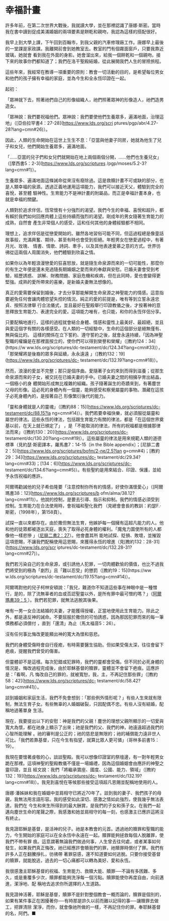 # 幸福計畫

許多年前，在第二次世界大戰後，我就讀大學，並在那裡認識了唐娜‧斯密。當時我在書中讀到促成美滿婚姻的兩項要素是餅乾和親吻，我認為這樣的搭配很好。

我早上到大學上課，下午回到百翰市，到我父親的汽車修理廠工作。唐娜早上最後的一堂課是家政課。我離開前會到她教室去。教室的門有個霧面窗戶，只要我靠近玻璃，她就會
看到我在外面的身影。她會溜出來，給我一個餅乾和一個親吻。接下來的故事你們都知道了；我們在洛干聖殿結婚，從此展開我們人生的冒險旅程。

這些年來，我經常在教導一項重要的原則：教會一切活動的目的，是希望每位男女和他們的孩子擁有幸福的家庭，並為今生和全永恆印證在一起。

起初：

「眾神就下去，照著祂們自己的形像組織人，祂們照著眾神的形像造人，祂們造男造女。

「眾神說：我們要祝福他們。眾神說：我們要使他們生養眾多，遍滿地面，治理這地」（[亞伯拉罕書4：27-28](https://www.lds.org/scri
ptures/pgp/abr/4.27-28?lang=cmn#26)）。

因此，人類的生命開始在這世上生生不息：「亞當與他妻子同房，她就為他生了兒子和女兒，他們開始生養眾多，遍滿地面。

「......亞當的兒子們和女兒們就開始在地上兩個兩個分開，......他們也生養兒女」（[摩西書5：2-3](https://www.lds.org/scriptures
/pgp/moses/5.2-3?lang=cmn#1)）。

生養眾多、遍滿地面這條誡命從來沒有廢除過。這是救贖計畫不可或缺的部分，也是人類幸福的泉源。透過正義地運用這項能力，我們可以接近天父，體驗到完全的喜悅，甚至體
驗神性。生育能力不是神計畫的附屬品，而正是幸福計畫本身，也就是幸福的關鍵。

人類對於追求伴侶，恆常懷有十分強烈的渴望。我們今生的幸福、喜悅和超升，都有賴於我們如何回應肉體上這些持續而強烈的渴望。剛成年的男女隨著生育能力的成熟，自然會
產生非常個人的感受，這和任何其他的身體經驗都不相同。

理想上，追求伴侶是從戀愛開始的。雖然各地習俗可能不同，但這過程總是像童話故事般，充滿興奮、期待，甚至有時也會受到拒絕。年輕男女在戀愛過程中，有著月光、玫瑰、
情書、情歌、詩詞、牽手，以及其他表達愛慕之意的方式。世界彷彿從這兩個人周圍消失，他們體驗到欣喜之情。

如果你以為年輕浪漫戀愛的狂喜怒放，就是隨生命泉源而來的一切可能性，那麼你的有生之年便是還未見過隨長期婚姻之愛而來的奉獻與安慰。已婚夫妻會受到考驗，經歷誘惑、
誤解、財務問題、家庭危機和疾病，但在此同時，愛也會變得更堅強。成熟的愛所帶來的喜樂，是新婚夫妻無法想像的。

真正的愛需要保留到婚後，才去分享那能解開生命泉源之神聖能力的情感。這意指要避免任何會讓肉體慾望失控的情況。純正的愛的前提是，唯有等到立誓永遠忠貞、按照法律舉
行合法儀式，並且最好在聖殿舉行印證教儀之後，才按著神的意思釋放生育能力、表達完全的愛。這項能力唯有，也只能，和你的永恆伴侶分享。

只要配稱地進行，這樣的過程就會結合身體、情感和靈性上最美好、最超絕，並且與愛這個字有關的各樣感受。在人類的一切經驗中，生命的這個部分是絕無僅有、無與倫比的。
這樣的關係在立下誓約、遵守誓約之後，就會永遠持續，「因為神聖聖職的權鑰是在那裡面按立的，使你們可以得到榮譽和榮耀」（[教約124：34](https://w
ww.lds.org/scriptures/dc-testament/dc/124.34?lang=cmn#33)），「那榮耀將是後裔的眾多與延續，永永遠遠
」（[教約132：19](https://www.lds.org/scriptures/dc-
testament/dc/132.19?lang=cmn#18)）。

然而，浪漫的愛並不完整；那只是個序曲。愛隨著子女的來到而得到滋養；從那生命泉源而來的子女，被交託在已婚夫妻的手中。已婚夫妻之間的相擁孕育出結晶，一個極小的身
體開始形成無比複雜的組織。孩子隨著誕生的奇蹟來到，有著塵世父母的形像。這必死的身體內有一個靈，能夠感受和察覺屬靈的事物。潛藏在這孩子必死身體內的，是按著自己
形像繁衍後代的能力。

「靈和身體就是人的靈魂」（[教約88：15](https://www.lds.org/scriptures/dc-testament/dc/88.15?la
ng=cmn#14)）。我們若要幸福快樂，就必須服從屬靈和屬世的律法。這些永恆的律法，包括跟生育能力有關的律法，都是「在這個世界奠基以前，在天上就已頒定了」
，是「不能取消的律法，所有的祝福都是根據那律法而來」（[教約130：20](https://www.lds.org/scriptures/dc-
testament/dc/130.20?lang=cmn#19)）。這些屬靈的律法是用來規範人類的道德標準（見約瑟‧斯密譯本，羅馬書7：14-15〔in
the Bible appendix〕；[尼腓二書2：5](https://www.lds.org/scriptures/bofm/2-ne/2.5?lan
g=cmn#4)；[教約29：34](https://www.lds.org/scriptures/dc-
testament/dc/29.34?lang=cmn#33)；[134：6](https://www.lds.org/scriptures/dc-
testament/dc/134.6?lang=cmn#5)）。有些聖約是用來結合、印證、保護，並給予永恆祝福的應許。

阿爾瑪勸誡他的兒子希伯隆要「注意控制你所有的情感，好使你滿懷愛心」（[阿爾瑪書38：12](https://www.lds.org/scriptures/b
ofm/alma/38.12?lang=cmn#11)）。他說的控制，是要去引導、指示和抑制。我們的情感必須受到控制。生育能力在合法使用時，會祝福和聖化我們
（見總會會長的教訓：約瑟F.‧斯密，〔1998年〕，第158頁）。

試探一直以來都存在。由於撒但無法生育，他嫉妒每一個擁有這超凡能力的人。他和他的徒眾都被逐出天庭，喪失了取得必死身體的權利。「魔鬼力圖使所有的人都像他一樣悲慘
」（[尼腓二書2：27](https://www.lds.org/scriptures/bofm/2-ne/2.27?lang=cmn#26)）。他會盡其所
能地試探、貶損、敗壞，並摧毀這項恩賜，不讓我們配稱使用這恩賜，來獲得永恆的增進（見[教約132：28-31](https://www.lds.org/scr
iptures/dc-testament/dc/132.28-31?lang=cmn#27)）。

我們若污染自己的生命泉源，或引誘他人犯罪，一切肉體歡愉的價值，也比不過我們將受到的極為「劇烈」且「難以忍受」的懲罰（[教約19：15](https://ww
w.lds.org/scriptures/dc-testament/dc/19.15?lang=cmn#14)）。

阿爾瑪對他的兒子柯林安頓說：「我兒，難道你不知道這些事在神眼中是一種憎行，是的，除了流無辜者的血或否認聖靈以外，是所有罪中最可憎的嗎？」（[阿爾瑪書39：5
](https://www.lds.org/scriptures/bofm/alma/39.5?lang=cmn#4)）。我們若犯罪，就無法逃脫其後果。

唯有一男一女合法結婚的夫妻，才能獲得授權，正當地使用此生育能力。除此之外，都是違反神的誡命。不要屈服於撒但的可怕誘惑，因為那因犯罪而來的每一筆債務都必須償付
，直到「還清」為止（馬太福音5：26）。

沒有任何事比悔改更能顯出神的寬大為懷和慈悲。

我們的身體受傷時會自行痊癒，有時需要醫生協助。但如果受傷太深，往往會留下疤痕，提醒我們曾受的傷害。

但靈體卻不是這樣。每次犯錯或犯罪時，我們的靈都會受傷。但不同於必死身體的情況是，悔改過程完成後，由於耶穌基督的贖罪，靈體並不會留下疤痕。這應許是：「看啊，凡
悔改自己的罪的，就被寬恕，我，主，不再記住那些罪」（[教約 58：42](https://www.lds.org/scriptures/dc-
testament/dc/58.42?lang=cmn#41)）。

談到婚姻和家庭生活，我們不免會想到：「那些例外情形呢？」有些人生來就有限制，無法生育子女。有些無辜的人婚姻破裂，只因配偶不忠。有些人沒有結婚，配稱地過著單身
生活。

現在，我要提出以下的安慰：神是我們的父親！塵世的理想父親所顯示的一切愛與寬大為懷，都在祂身上顯示了出來；祂是我們的父、我們的神，祂遠遠超過我們的心智所能理解
。祂的審判是公正的；祂的慈悲是無限的；祂的補償能力遠非世人可比。「我們若靠基督，只在今生有指望，就算比眾人更可憐」（哥林多前書15：19）。

我現在要懷著虔敬的心，談談聖殿。我可以想像印證室的祭壇邊，有一對年輕男女跪在那裡。這項神聖的聖殿教儀不僅是一場婚禮，因為這個婚姻會由應許的神聖之靈印證，並且
經文說：我們「將繼承寶座、國度、公國、能力、領域」（[教約132：19](https://www.lds.org/scriptures/dc-
testament/dc/132.19?lang=cmn#18)）。我見到喜悅在等候那些接受這項超凡恩賜並配稱地使用的人。

唐娜‧潘姊妹和我在婚姻中並肩相守已將近70年了。談到我的妻子、我們孩子的母親，我無法用言語形容。我的感受如此深切、感激之情如此強烈，使我幾乎無法表達。我們在
今生和來生所得到的最大酬賞，是我們的子女和孫子女。在我們一起邁向塵世生命的尾聲之際，我感激和她並肩相守的每一刻，也感激主已應許這將沒有終止。

我見證耶穌是基督，是活神的兒子。祂是本教會的元首。透過祂的贖罪和聖職的能力，今生開始的家庭可以在全永恆中永遠在一起。贖罪能夠拯救每個人脫離罪，使我們不帶有罪
痕。這意謂著無論我們做過何事，人生曾去往何處，或者某事如何發生，如果我們真正悔改，祂已經應許會贖我們的罪，祂贖罪時償付了罪。我們有許多人正在翻騰掙扎，彷彿帶
著罪惡感，還不知道要如何逃脫。只要你接受基督的贖罪，就能脫逃，過去的一切心痛都可以轉為美好、愛和永恆。

我很感激主耶穌基督的祝福、生育能力、救贖大能、贖罪──不論有多困難、多久，或是重覆多少次，贖罪都能夠洗淨每一個污點。贖罪能使你再度自由，向前邁進，潔淨地、配
稱地去追求你所選擇的人生道路。

我見證神活著，耶穌是基督，贖罪不是針對整個教會一概而論的，贖罪是個別的，如果有某件事正在困擾著你──有時那是許久以前而難以記得的事──讓贖罪去做工，把罪清除
潔淨，而你，就會像祂所做的一樣，不再記住你的罪。奉耶穌基督的名，阿們。■

